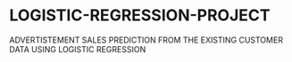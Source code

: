 # LOGISTIC-REGRESSION-PROJECT
ADVERTISTEMENT SALES PREDICTION FROM THE EXISTING CUSTOMER DATA USING LOGISTIC REGRESSION
